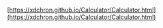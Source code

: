 [https://xdchron.github.io/Calculator/Calculator.html](https://xdchron.github.io/Calculator/Calculator.html)
